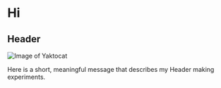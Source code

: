 # Hi
## Header






![Image of Yaktocat](https://octodex.github.com/images/yaktocat.png) 



































Here is a short, meaningful message that describes my Header making experiments.
